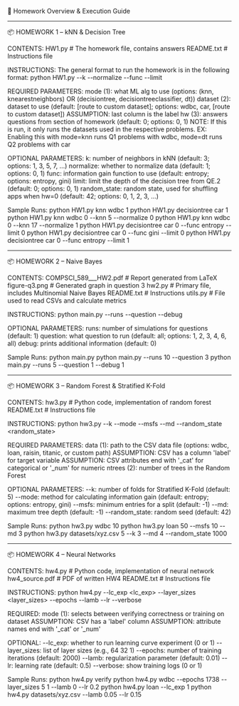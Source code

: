 📝 Homework Overview & Execution Guide

---

📦 HOMEWORK 1 – kNN & Decision Tree

CONTENTS:
HW1.py          # The homework file, contains answers
README.txt      # Instructions file

INSTRUCTIONS:
The general format to run the homework is in the following format:
python HW1.py <mode> <dataset> <hw> --k <k> --normalize <normalize> --func <func> --limit <limit>

REQUIRED PARAMETERS:
  mode (1): what ML alg to use (options: (knn, knearestneighbors) OR (decisiontree, decisiontreeclassifier, dt))
  dataset (2): dataset to use (default: [route to custom dataset]; options: wdbc, car, [route to custom dataset])
    ASSUMPTION: last column is the label
  hw (3): answers questions from section of homework (default: 0; options: 0, 1)
    NOTE: If this is run, it only runs the datasets used in the respective problems.
      EX: Enabling this with mode=knn runs Q1 problems with wdbc, mode=dt runs Q2 problems with car

OPTIONAL PARAMETERS:
  k: number of neighbors in kNN (default: 3; options: 1, 3, 5, 7, ...)
  normalize: whether to normalize data (default: 1; options: 0, 1)
  func: information gain function to use (default: entropy; options: entropy, gini)
  limit: limit the depth of the decision tree from QE.2 (default: 0; options: 0, 1)
  random_state: random state, used for shuffling apps when hw=0 (default: 42; options: 0, 1, 2, 3, ...)

Sample Runs:
python HW1.py knn wdbc 1
python HW1.py decisiontree car 1
python HW1.py knn wdbc 0 --knn 5 --normalize 0
python HW1.py knn wdbc 0 --knn 17 --normalize 1
python HW1.py decisiontree car 0 --func entropy --limit 0
python HW1.py decisiontree car 0 --func gini --limit 0
python HW1.py decisiontree car 0 --func entropy --limit 1

---

📦 HOMEWORK 2 – Naive Bayes

CONTENTS:
COMPSCI_589___HW2.pdf       # Report generated from LaTeX
figure-q3.png               # Generated graph in question 3
hw2.py                      # Primary file, includes Multinomial Naive Bayes
README.txt                  # Instructions
utils.py                    # File used to read CSVs and calculate metrics

INSTRUCTIONS:
python main.py --runs <runs> --question <question> --debug <debug>

OPTIONAL PARAMETERS:
  runs: number of simulations for questions (default: 1)
  question: what question to run (default: all; options: 1, 2, 3, 4, 6, all)
  debug: prints additional information (default: 0)

Sample Runs:
python main.py
python main.py --runs 10 --question 3
python main.py --runs 5 --question 1 --debug 1

---

📦 HOMEWORK 3 – Random Forest & Stratified K-Fold

CONTENTS:
hw3.py              # Python code, implementation of random forest
README.txt          # Instructions file

INSTRUCTIONS:
python hw3.py <data> <ntrees> --k <k> --mode <mode> --msfs <msfs> --md <md> --random_state <random_state>

REQUIRED PARAMETERS:
  data (1): path to the CSV data file (options: wdbc, loan, raisin, titanic, or custom path)
    ASSUMPTION: CSV has a column 'label' for target variable
    ASSUMPTION: CSV attributes end with '_cat' for categorical or '_num' for numeric
  ntrees (2): number of trees in the Random Forest

OPTIONAL PARAMETERS:
  --k: number of folds for Stratified K-Fold (default: 5)
  --mode: method for calculating information gain (default: entropy; options: entropy, gini)
  --msfs: minimum entries for a split (default: -1)
  --md: maximum tree depth (default: -1)
  --random_state: random seed (default: 42)

Sample Runs:
python hw3.py wdbc 10
python hw3.py loan 50 --msfs 10 --md 3
python hw3.py datasets/xyz.csv 5 --k 3 --md 4 --random_state 1000

---

📦 HOMEWORK 4 – Neural Networks

CONTENTS:
hw4.py              # Python code, implementation of neural network
hw4_source.pdf      # PDF of written HW4
README.txt          # Instructions file

INSTRUCTIONS:
python hw4.py <mode> --lc_exp <lc_exp> --layer_sizes <layer_sizes> --epochs <epochs> --lamb <lamb> --lr <lr> --verbose <verbose>

REQUIRED:
  mode (1): selects between verifying correctness or training on dataset
    ASSUMPTION: CSV has a 'label' column
    ASSUMPTION: attribute names end with '_cat' or '_num'

OPTIONAL:
  --lc_exp: whether to run learning curve experiment (0 or 1)
  --layer_sizes: list of layer sizes (e.g., 64 32 1)
  --epochs: number of training iterations (default: 2000)
  --lamb: regularization parameter (default: 0.01)
  --lr: learning rate (default: 0.5)
  --verbose: show training logs (0 or 1)

Sample Runs:
python hw4.py verify
python hw4.py wdbc --epochs 1738 --layer_sizes 5 1 --lamb 0 --lr 0.2
python hw4.py loan --lc_exp 1
python hw4.py datasets/xyz.csv --lamb 0.05 --lr 0.15